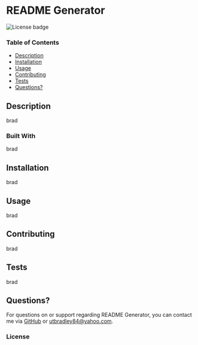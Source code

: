 
  # README Generator
  ![License badge](https://img.shields.io/badge/license-Apache-blue)


  ### Table of Contents
  - [Description](https://github.com/jbradley84/readme-generator#description)
  - [Installation](https://github.com/jbradley84/readme-generator#installation)
  - [Usage](https://github.com/jbradley84/readme-generator#usage)
  - [Contributing](https://github.com/jbradley84/readme-generator#contributing)
  - [Tests](https://github.com/jbradley84/readme-generator#tests)
  - [Questions?](https://github.com/jbradley84/readme-generator#questions?)

  ## Description

  brad

  ### Built With

  brad

  ## Installation

  brad

  ## Usage

  brad

  ## Contributing

  brad

  ## Tests

  brad

  ## Questions?

  For questions on or support regarding README Generator, you can contact me via [GitHub]() or utbradley84@yahoo.com.

  ### License 
  
